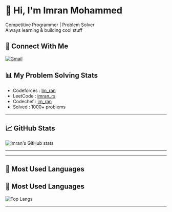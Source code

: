 # 👋 Hi, I'm Imran Mohammed

  
 Competitive Programmer | Problem Solver   
 Always learning & building cool stuff

## 📌 Connect With Me

[![Gmail](https://img.shields.io/badge/Email-D14836?logo=gmail&logoColor=white)](mailto:imranmohammed5220@gmail.com)




## 📊 My Problem Solving Stats

-  Codeforces : [Im_ran](https://codeforces.com/profile/Im_ran)
-  LeetCode   : [imran_rs](https://leetcode.com/u/imran_rs/)
-  Codechef   : [im_ran](https://www.codechef.com/users/im_ran)
-  Solved     : 1000+ problems


---

## 📈 GitHub Stats

![Imran's GitHub stats](https://github-readme-stats.vercel.app/api?username=ImranSanvi&show_icons=true&count_private=true&theme=tokyonight)

---



---

## 🧮 Most Used Languages

## 🧮 Most Used Languages
![Top Langs](https://github-readme-stats.vercel.app/api/top-langs/?username=ImranSanvi&layout=compact&langs_count=10&theme=tokyonight)

---

